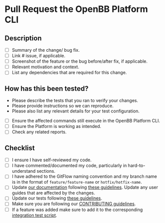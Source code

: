 # Pull Request the OpenBB Platform CLI

## Description

- [ ] Summary of the change/ bug fix.
- [ ] Link # issue, if applicable.
- [ ] Screenshot of the feature or the bug before/after fix, if applicable.
- [ ] Relevant motivation and context.
- [ ] List any dependencies that are required for this change.

## How has this been tested?

- Please describe the tests that you ran to verify your changes.
- Please provide instructions so we can reproduce.
- Please also list any relevant details for your test configuration.

- [ ] Ensure the affected commands still execute in the OpenBB Platform CLI.
- [ ] Ensure the Platform is working as intended.
- [ ] Check any related reports.

## Checklist

- [ ] I ensure I have self-reviewed my code.
- [ ] I have commented/documented my code, particularly in hard-to-understand sections.
- [ ] I have adhered to the GitFlow naming convention and my branch name is in the format of `feature/feature-name` or `hotfix/hotfix-name`.
- [ ] Update [our documentation](https://openbb-finance.github.io/OpenBBTerminal/) following [these guidelines](https://github.com/OpenBB-finance/OpenBBTerminal/tree/main/website).  Update any user guides that are affected by the changes.
- [ ] Update our tests following [these guidelines](https://github.com/OpenBB-finance/OpenBBTerminal/tree/main/tests).
- [ ] Make sure you are following our [CONTRIBUTING guidelines](https://github.com/OpenBB-finance/OpenBBTerminal/blob/main/CONTRIBUTING.md).
- [ ] If a feature was added make sure to add it to the corresponding [integration test script](https://github.com/OpenBB-finance/OpenBBTerminal/tree/develop/openbb_terminal/miscellaneous/integration_tests_scripts).
